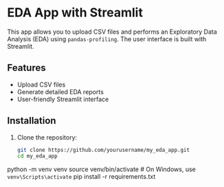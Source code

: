 
# EDA App with Streamlit

This app allows you to upload CSV files and performs an Exploratory Data Analysis (EDA) using `pandas-profiling`. The user interface is built with Streamlit.

## Features
- Upload CSV files
- Generate detailed EDA reports
- User-friendly Streamlit interface

## Installation

1. Clone the repository:
   ```bash
   git clone https://github.com/yourusername/my_eda_app.git
   cd my_eda_app
python -m venv venv
source venv/bin/activate  # On Windows, use `venv\Scripts\activate`
pip install -r requirements.txt

